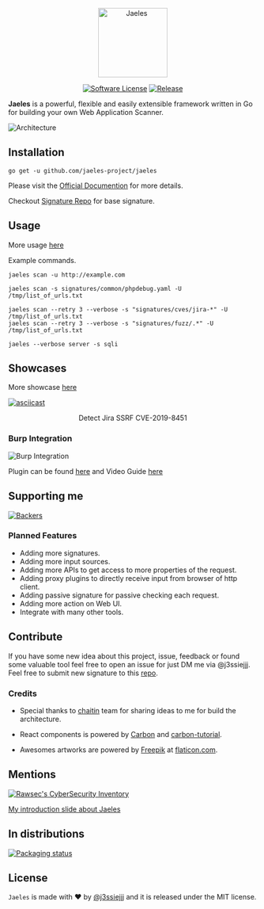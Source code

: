 
<p align="center">
  <img alt="Jaeles" src="https://image.flaticon.com/icons/svg/1432/1432425.svg" height="140" />
  <p align="center">
    <a href=""><img alt="Software License" src="https://img.shields.io/badge/license-MIT-brightgreen.svg?style=flat-square"></a>
    <a href="https://github.com/jaeles-project/jaeles"><img alt="Release" src="https://img.shields.io/badge/version-beta%20v0.1-red.svg"></a>
  </p>
</p>

**Jaeles** is a powerful, flexible and easily extensible framework written in Go for building your own Web Application Scanner.

![Architecture](https://github.com/jaeles-project/jaeles-plugins/blob/master/imgs/jaeles-architecture.png?raw=true)

## Installation

```
go get -u github.com/jaeles-project/jaeles
```

Please visit the [Official Documention](https://jaeles-project.github.io/) for more details.

Checkout [Signature Repo](https://github.com/jaeles-project/jaeles-signatures) for base signature.

## Usage
More usage [here](https://jaeles-project.github.io/usage/)

Example commands.
```
jaeles scan -u http://example.com

jaeles scan -s signatures/common/phpdebug.yaml -U /tmp/list_of_urls.txt

jaeles scan --retry 3 --verbose -s "signatures/cves/jira-*" -U /tmp/list_of_urls.txt
jaeles scan --retry 3 --verbose -s "signatures/fuzz/.*" -U /tmp/list_of_urls.txt

jaeles --verbose server -s sqli
```

## Showcases

More showcase [here](https://jaeles-project.github.io/showcases/)

[![asciicast](https://asciinema.org/a/281205.svg)](https://asciinema.org/a/281205)
<p align="center">
Detect Jira SSRF CVE-2019-8451
</p>

### Burp Integration

![Burp Integration](https://github.com/jaeles-project/jaeles-plugins/blob/master/imgs/Burp-Integration.gif?raw=true)

Plugin can be found [here](https://github.com/jaeles-project/jaeles-plugins/blob/master/jaeles-burp.py) and Video Guide [here](https://youtu.be/1lxsYhfTq3M)

## Supporting me

[![Backers](https://opencollective.com/jaeles-project/backers.svg?width=890)](https://opencollective.com/jaeles-project#backers)

### Planned Features

* Adding more signatures.
* Adding more input sources.
* Adding more APIs to get access to more properties of the request.
* Adding proxy plugins to directly receive input from browser of http client.
* Adding passive signature for passive checking each request.
* Adding more action on Web UI.
* Integrate with many other tools.

## Contribute

If you have some new idea about this project, issue, feedback or found some valuable tool feel free to open an issue for just DM me via @j3ssiejjj.
Feel free to submit new signature to this [repo](https://github.com/jaeles-project/jaeles-signatures).

### Credits

* Special thanks to [chaitin](https://github.com/chaitin/xray) team for sharing ideas to me for build the architecture.

* React components is powered by [Carbon](https://www.carbondesignsystem.com/) and [carbon-tutorial](https://github.com/carbon-design-system/carbon-tutorial).

* Awesomes artworks are powered by [Freepik](http://freepik.com) at [flaticon.com](http://flaticon.com).

## Mentions
[![Rawsec's CyberSecurity Inventory](https://inventory.rawsec.ml/img/badges/Rawsec-inventoried-FF5050_flat.svg)](https://inventory.rawsec.ml/tools.html#Jaeles)

[My introduction slide about Jaeles](https://speakerdeck.com/j3ssie/jaeles-the-swiss-army-knife-for-automated-web-application-testing)

## In distributions

[![Packaging status](https://repology.org/badge/vertical-allrepos/jaeles.svg)](https://repology.org/project/jaeles/versions)

## License

`Jaeles` is made with ♥  by [@j3ssiejjj](https://twitter.com/j3ssiejjj) and it is released under the MIT license.
